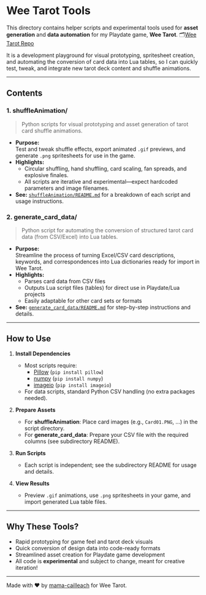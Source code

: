 # Wee Tarot Tools

This directory contains helper scripts and experimental tools used for **asset generation** and **data automation** for my Playdate game, **Wee Tarot**.
🗂️[Wee Tarot Repo](https://github.com/mama-cailleach/wee-tarot)

It is a development playground for visual prototyping, spritesheet creation, and automating the conversion of card data into Lua tables, so I can quickly test, tweak, and integrate new tarot deck content and shuffle animations.

---

## Contents

### 1. **shuffleAnimation/**
> Python scripts for visual prototyping and asset generation of tarot card shuffle animations.

- **Purpose:**  
  Test and tweak shuffle effects, export animated `.gif` previews, and generate `.png` spritesheets for use in the game.
- **Highlights:**  
  - Circular shuffling, hand shuffling, card scaling, fan spreads, and explosive finales.
  - All scripts are iterative and experimental—expect hardcoded parameters and image filenames.
- **See:** [`shuffleAnimation/README.md`](./shuffleAnimation/README.md) for a breakdown of each script and usage instructions.

### 2. **generate_card_data/**
> Python script for automating the conversion of structured tarot card data (from CSV/Excel) into Lua tables.

- **Purpose:**  
  Streamline the process of turning Excel/CSV card descriptions, keywords, and correspondences into Lua dictionaries ready for import in Wee Tarot.
- **Highlights:**  
  - Parses card data from CSV files
  - Outputs Lua script files (tables) for direct use in Playdate/Lua projects
  - Easily adaptable for other card sets or formats
- **See:** [`generate_card_data/README.md`](./generate_card_data/README.md) for step-by-step instructions and details.

---

## How to Use

1. **Install Dependencies**
   - Most scripts require:
     - [Pillow](https://python-pillow.org/) (`pip install pillow`)
     - [numpy](https://numpy.org/) (`pip install numpy`)
     - [imageio](https://imageio.github.io/) (`pip install imageio`)
   - For data scripts, standard Python CSV handling (no extra packages needed).

2. **Prepare Assets**
   - For **shuffleAnimation**: Place card images (e.g., `Card01.PNG`, ...) in the script directory.
   - For **generate_card_data**: Prepare your CSV file with the required columns (see subdirectory README).

3. **Run Scripts**
   - Each script is independent; see the subdirectory README for usage and details.

4. **View Results**
   - Preview `.gif` animations, use `.png` spritesheets in your game, and import generated Lua table files.

---

## Why These Tools?

- Rapid prototyping for game feel and tarot deck visuals
- Quick conversion of design data into code-ready formats
- Streamlined asset creation for Playdate game development
- All code is **experimental** and subject to change, meant for creative iteration!

---

Made with ♥ by [mama-cailleach](https://github.com/mama-cailleach) for Wee Tarot.
